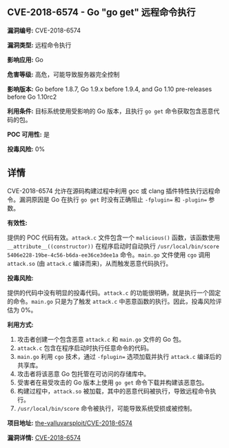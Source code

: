 ## CVE-2018-6574 - Go "go get" 远程命令执行

**漏洞编号:** CVE-2018-6574

**漏洞类型:** 远程命令执行

**影响应用:** Go

**危害等级:** 高危，可能导致服务器完全控制

**影响版本:** Go before 1.8.7, Go 1.9.x before 1.9.4, and Go 1.10 pre-releases before Go 1.10rc2

**利用条件:** 目标系统使用受影响的 Go 版本，且执行 `go get` 命令获取包含恶意代码的包。

**POC 可用性:** 是

**投毒风险:** 0%

## 详情

CVE-2018-6574 允许在源码构建过程中利用 gcc 或 clang 插件特性执行远程命令。漏洞原因是 Go 在执行 `go get` 时没有正确阻止 `-fplugin=` 和 `-plugin=` 参数。 

**有效性:**

提供的 POC 代码有效。`attack.c` 文件包含一个 `malicious()` 函数，该函数使用 `__attribute__((constructor))` 在程序启动时自动执行 `/usr/local/bin/score 5406e228-19be-4c56-b6da-ee36ce3dee1a` 命令。`main.go` 文件使用 `cgo` 调用 `attack.so` (由 `attack.c` 编译而来)，从而触发恶意代码执行。

**投毒风险:**

提供的代码中没有明显的投毒代码。`attack.c` 的功能很明确，就是执行一个固定的命令。`main.go` 只是为了触发 `attack.c` 中恶意函数的执行。因此，投毒风险评估为 0%。

**利用方式:**

1.  攻击者创建一个包含恶意 `attack.c` 和 `main.go` 文件的 Go 包。
2.  `attack.c` 包含在程序启动时执行任意命令的代码。
3.  `main.go` 利用 `cgo` 技术，通过 `-fplugin=` 选项加载并执行 `attack.c` 编译后的共享库。
4.  攻击者将该恶意 Go 包托管在可访问的存储库中。
5.  受害者在易受攻击的 Go 版本上使用 `go get` 命令下载并构建该恶意包。
6.  构建过程中，`attack.so` 被加载，其中的恶意代码被执行，导致远程命令执行。
7.  `/usr/local/bin/score` 命令被执行，可能导致系统受损或被控制。

**项目地址:** [the-valluvarsploit/CVE-2018-6574](https://github.com/the-valluvarsploit/CVE-2018-6574)

**漏洞详情:** [CVE-2018-6574](https://nvd.nist.gov/vuln/detail/CVE-2018-6574)